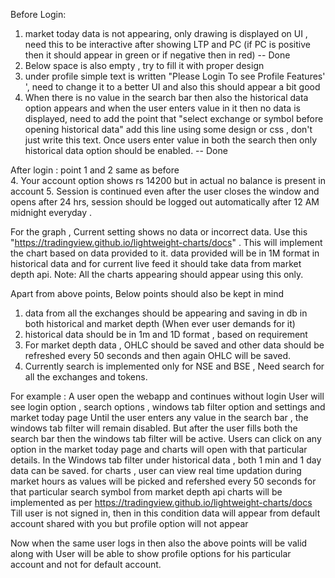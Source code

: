 Before Login:
1. market today data is not appearing, only drawing is displayed on UI , need this to be interactive after showing LTP and PC (if PC is positive then it should appear in green or if negative then in red) -- Done
2. Below space is also empty , try to fill it with proper design
3. under profile simple text is written "Please Login To see Profile Features' ', need to change it to a better UI and also this should appear a bit good
4. When there is no value in the search bar then also the historical data option appears and when the user enters value in it then no data is displayed, need to add the point that "select exchange or symbol before opening historical data" add this line using some design or css , don't just write this text. Once users enter value in both the search then only historical data option should be enabled. -- Done 

After login :
point 1 and 2 same as before  
4. Your account option shows rs 14200 but in actual no balance is present in account
5. Session is continued even after the user closes the window and opens after 24 hrs, session should be logged out automatically after 12 AM midnight everyday
.

For the graph , Current setting shows no data or incorrect data. Use this "https://tradingview.github.io/lightweight-charts/docs" .
This will implement the chart based on data provided to it. data provided will be in 1M format in historical data and for current live feed it should take data from market depth api.
Note: All the charts appearing should appear using this only.


Apart from above points, Below points should also be kept in mind
1. data from all the exchanges should be appearing and saving in db in both historical and market depth (When ever user demands for it)
2. historical data should be in 1m and 1D format , based on requirement
3. For market depth data , OHLC should be saved and other data should be refreshed every 50 seconds and then again OHLC will be saved.
4. Currently search is implemented only for NSE and BSE , Need search for all the exchanges and tokens.


For example :
A user open the webapp and continues without login
User will see login option , search options , windows tab filter option and settings and market today page
Until the user enters any value in the search bar , the windows tab filter will remain disabled. But after the user fills both the search bar then the windows tab filter will be active.
Users can click on any option in the market today page and charts will open with that particular details.
In the Windows tab filter under historical data , both 1 min and 1 day data can be saved.
for charts , user can view real time updation during market hours as values will be picked and refershed every 50 seconds for that particular search symbol from market depth api
charts will be implemented as per https://tradingview.github.io/lightweight-charts/docs
Till user is not signed in, then in this condition data will appear from default account shared with you but profile option will not appear

Now when the same user logs in then also the above points will be valid along with
User will be able to show profile options for his particular account and not for default account.